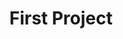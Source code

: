 ---
layout: main
published: true
categories: [project]
tags: 
images: ["img/slider/slide1.png", "img/slider/slide2.png"]

title: First Project
description: This is our first project
---